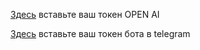 [Здесь](bot.py#L193) вставьте ваш токен OPEN AI

[Здесь](bot.py#L195) вставьте ваш токен бота в telegram

